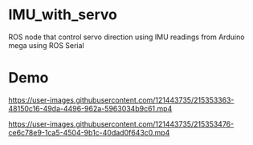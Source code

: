 # IMU_with_servo
ROS node that control servo direction using IMU readings from Arduino mega using ROS Serial


# Demo

https://user-images.githubusercontent.com/121443735/215353363-48150c16-49da-4496-962a-5963034b9c61.mp4  

https://user-images.githubusercontent.com/121443735/215353476-ce6c78e9-1ca5-4504-9b1c-40dad0f643c0.mp4
